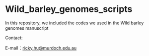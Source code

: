 # Wild_barley_genomes_scripts

In this repository, we included the codes we used in the Wild barley genomes manuscript

Contact:

E-mail：ricky.hu@murdoch.edu.au 
